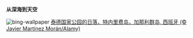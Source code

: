 
**从深海到天空**

![bing-wallpaper](https://www.bing.com/th?id=OHR.TeideNational_ZH-CN1367200520_1920x1080.jpg)
[泰德国家公园的日落，特内里费岛，加那利群岛, 西班牙 (© Javier Martínez Morán/Alamy)](https://www.bing.com/search?q=%E6%B3%B0%E5%BE%B7%E5%9B%BD%E5%AE%B6%E5%85%AC%E5%9B%AD&amp;form=hpcapt&amp;mkt=zh-cn)
  